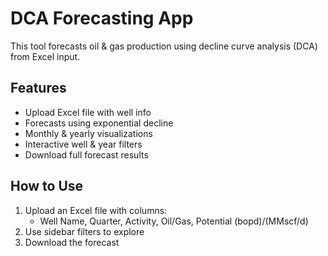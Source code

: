 # DCA Forecasting App

This tool forecasts oil & gas production using decline curve analysis (DCA) from Excel input.

## Features
- Upload Excel file with well info
- Forecasts using exponential decline
- Monthly & yearly visualizations
- Interactive well & year filters
- Download full forecast results

## How to Use
1. Upload an Excel file with columns:
   - Well Name, Quarter, Activity, Oil/Gas, Potential (bopd)/(MMscf/d)
2. Use sidebar filters to explore
3. Download the forecast
